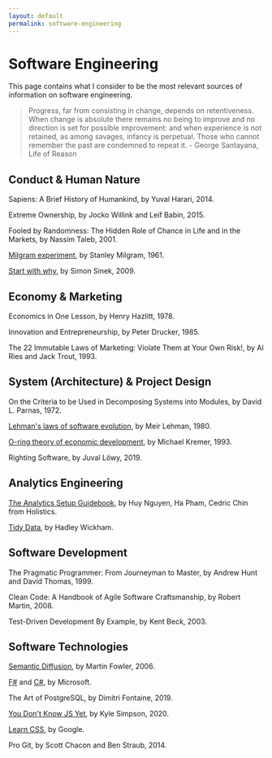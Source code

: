 ```yaml
---
layout: default
permalink: software-engineering
---
```


# Software Engineering

This page contains what I consider to be the most relevant sources of information on software engineering.

> Progress, far from consisting in change, depends on retentiveness. When change is absolute there remains no being to improve and no direction is set for possible improvement: and when experience is not retained, as among savages, infancy is perpetual. Those who cannot remember the past are condemned to repeat it. - George Santayana, Life of Reason

## Conduct & Human Nature

Sapiens: A Brief History of Humankind, by Yuval Harari, 2014.

Extreme Ownership, by Jocko Willink and Leif Babin, 2015.

Fooled by Randomness: The Hidden Role of Chance in Life and in the Markets, by Nassim Taleb, 2001.

[Milgram experiment](https://en.wikipedia.org/wiki/Milgram_experiment), by Stanley Milgram, 1961.

[Start with why](https://www.youtube.com/watch?v=u4ZoJKF_VuA), by Simon Sinek, 2009.

## Economy & Marketing

Economics in One Lesson, by Henry Hazlitt, 1978.

Innovation and Entrepreneurship, by Peter Drucker, 1985.

The 22 Immutable Laws of Marketing: Violate Them at Your Own Risk!, by Al Ries and Jack Trout, 1993.

## System (Architecture) & Project Design

On the Criteria to be Used in Decomposing Systems into Modules, by David L. Parnas, 1972.

[Lehman's laws of software evolution](https://en.wikipedia.org/wiki/Lehman%27s_laws_of_software_evolution), by Meir Lehman, 1980.

[O-ring theory of economic development](https://en.wikipedia.org/wiki/O-ring_theory_of_economic_development), by Michael Kremer, 1993.

Righting Software, by Juval Löwy, 2019.

## Analytics Engineering

[The Analytics Setup Guidebook](https://www.holistics.io/books/setup-analytics/start-here-introduction), by Huy Nguyen, Ha Pham, Cedric Chin from Holistics.

[Tidy Data](https://vita.had.co.nz/papers/tidy-data.pdf), by Hadley Wickham.

## Software Development

The Pragmatic Programmer: From Journeyman to Master, by Andrew Hunt and David Thomas, 1999.

Clean Code: A Handbook of Agile Software Craftsmanship, by Robert Martin, 2008.

Test-Driven Development By Example, by Kent Beck, 2003.

## Software Technologies

[Semantic Diffusion](https://martinfowler.com/bliki/SemanticDiffusion.html), by Martin Fowler, 2006.

[F#](https://docs.microsoft.com/en-us/dotnet/fsharp) and [C#](https://docs.microsoft.com/en-us/dotnet/csharp), by Microsoft.

The Art of PostgreSQL, by Dimitri Fontaine, 2019.

[You Don't Know JS Yet](https://github.com/getify/You-Dont-Know-JS), by Kyle Simpson, 2020.

[Learn CSS](https://web.dev/learn/css), by Google.

Pro Git, by Scott Chacon and Ben Straub, 2014.
